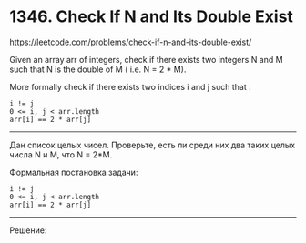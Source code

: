 # 1346. Check If N and Its Double Exist
https://leetcode.com/problems/check-if-n-and-its-double-exist/

Given an array arr of integers, check if there exists two integers N and M such that N is the double of M ( i.e. N = 2 * M).

More formally check if there exists two indices i and j such that :

    i != j
    0 <= i, j < arr.length
    arr[i] == 2 * arr[j]

---

Дан список целых чисел. Проверьте, есть ли среди них два таких
целых числа N и M, что N = 2*M. 

Формальная постановка задачи:

    i != j
    0 <= i, j < arr.length
    arr[i] == 2 * arr[j]

---

Решение: 
